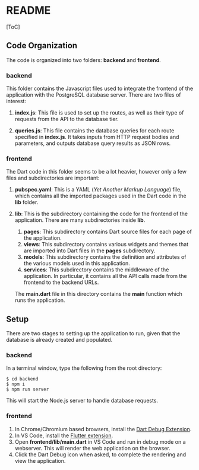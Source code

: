 # README

[ToC]

## Code Organization

The code is organized into two folders: **backend** and **frontend**.

### backend
This folder contains the Javascript files used to integrate the frontend of the application with the PostgreSQL database server. There are two files of interest:

1. **index.js**: This file is used to set up the routes, as well as their type of requests from the API to the database tier.

2. **queries.js**: This file contains the database queries for each route specified in **index.js**. It takes inputs from HTTP request bodies and parameters, and outputs database query results as JSON rows.

### frontend

The Dart code in this folder seems to be a lot heavier, however only a few files and subdirectories are important:

1. **pubspec.yaml**: This is a YAML (_Yet Another Markup Language_) file, which contains all the imported packages used in the Dart code in the **lib** folder.
2. **lib**: This is the subdirectory containing the code for the frontend of the application. There are many subdirectories inside **lib**. 
   1. **pages**: This subdirectory contains Dart source files for each page of the application. 
   2. **views**: This subdirectory contains various widgets and themes that are imported into Dart files in the **pages** subdirectory. 
   3. **models**: This subdirectory contains the definition and attributes of the various models used in this application.
   4. **services**: This subdirectory contains the middleware of the application. In particular, it contains all the API calls made from the frontend to the backend URLs.

    The **main.dart** file in this directory contains the **main** function which runs the application.

## Setup

There are two stages to setting up the application to run, given that the database is already created and populated.

### backend

In a terminal window, type the following from the root directory:

```
$ cd backend
$ npm i
$ npm run server
```

This will start the Node.js server to handle database requests.

### frontend

1. In Chrome/Chromium based browsers, install the [Dart Debug Extension](https://chrome.google.com/webstore/detail/dart-debug-extension/eljbmlghnomdjgdjmbdekegdkbabckhm).
2. In VS Code, install the [Flutter extension](https://marketplace.visualstudio.com/items?itemName=Dart-Code.flutter). 
3. Open **frontend/lib/main.dart** in VS Code and run in debug mode on a webserver. This will render the web application on the browser.
4. Click the Dart Debug icon when asked, to complete the rendering and view the application.
